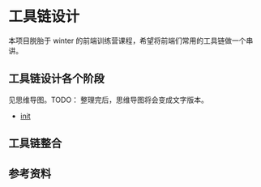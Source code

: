 # 工具链设计

本项目脱胎于 winter 的前端训练营课程，希望将前端们常用的工具链做一个串讲。

## 工具链设计各个阶段

见思维导图。TODO： 整理完后，思维导图将会变成文字版本。

- [init](./init.md)

## 工具链整合

## 参考资料
